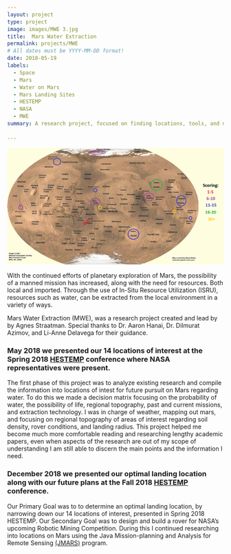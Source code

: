 ```yaml
---
layout: project
type: project
image: images/MWE 3.jpg
title:  Mars Water Extraction
permalink: projects/MWE
# All dates must be YYYY-MM-DD format!
date: 2018-05-19
labels:
  - Space
  - Mars
  - Water on Mars
  - Mars Landing Sites
  - HESTEMP
  - NASA
  - MWE 
summary: A research project, focused on finding locations, tools, and methods that can provide water on Mars for scientific interest and possible future missions.

---
```


<img class="ui medium right floated rounded image" src="../images/MWE 1.0.png">

With the continued efforts of planetary exploration of Mars, the possibility of a manned mission has increased, along with the need for resources. Both local and imported. Through the use of In-Situ Resource Utilization (ISRU), resources such as water, can be extracted from the local environment in a variety of ways. 


Mars Water Extraction (MWE), was a research project created and lead by by Agnes Straatman. Special thanks to Dr. Aaron Hanai, Dr. Dilmurat Azimov, and Li-Anne Delavega for their guidance.  

### May 2018 we presented our 14 locations of interest at the Spring 2018 [HESTEMP](http://manoa.hawaii.edu/hestemp/) conference where NASA representatives were present.

 The first phase of this project was to analyze existing research and compile the information into locations of intest for future pursuit on Mars regarding water. To do this we made a decision matrix focusing on the probability of water, the possibility of life, regional topography, past and current missions, and extraction technology. I was in charge of weather, mapping out mars, and focusing on regional topography of areas of interest regarding soil density, rover conditions, and landing radius. This project helped me become much more comfortable reading and researching lengthy academic papers, even when aspects of the research are out of my scope of understanding I am still able to discern the main points and the information I need.

### December 2018 we presented our optimal landing location along with our future plans at the Fall 2018 [HESTEMP](http://manoa.hawaii.edu/hestemp/) conference. 

Our Primary Goal was to to determine an optimal landing location, by narrowing down our 14 locations of interest, presented in Spring 2018 HESTEMP. Our Secondary Goal was to design and build a rover for NASA’s upcoming Robotic Mining Competition. During this I continued researching into locations on Mars using the Java Mission-planning and Analysis for Remote Sensing [(JMARS)](https://jmars.asu.edu/) program. 






